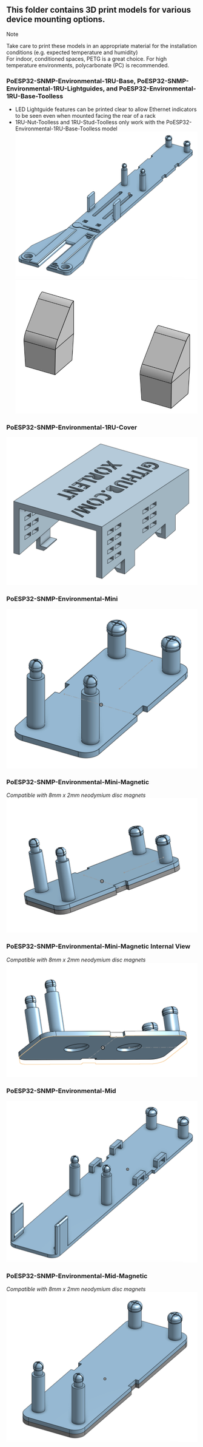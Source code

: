 ## This folder contains 3D print models for various device mounting options.
> [!NOTE]
> Take care to print these models in an appropriate material for the installation conditions (e.g. expected temperature and humidity)  
> For indoor, conditioned spaces, PETG is a great choice.  For high temperature environments, polycarbonate (PC) is recommended.
### PoESP32-SNMP-Environmental-1RU-Base, PoESP32-SNMP-Environmental-1RU-Lightguides, and PoESP32-Environmental-1RU-Base-Toolless
  - LED Lightguide features can be printed clear to allow Ethernet indicators to be seen even when mounted facing the rear of a rack
  - 1RU-Nut-Toolless and 1RU-Stud-Toolless only work with the PoESP32-Environmental-1RU-Base-Toolless model
![PoESP32 1RU Model](https://github.com/Xorlent/PoESP32-SNMP-Environmental-Monitor/blob/main/3Dmodels/PoESP32-Env-1RU-Base.png)
![PoESP32 1RU Model](https://github.com/Xorlent/PoESP32-SNMP-Environmental-Monitor/blob/main/3Dmodels/PoESP32-Env-1RU-LED.png)
### PoESP32-SNMP-Environmental-1RU-Cover
![PoESP32 1RU Cover](https://github.com/Xorlent/PoESP32-SNMP-Environmental-Monitor/blob/main/3Dmodels/PoESP32-Env-1RU-Cover.png)
### PoESP32-SNMP-Environmental-Mini
![PoESP32 Mini Model](https://github.com/Xorlent/PoESP32-SNMP-Environmental-Monitor/blob/main/3Dmodels/PoESP32-Env-Mini.png)
### PoESP32-SNMP-Environmental-Mini-Magnetic
_Compatible with 8mm x 2mm neodymium disc magnets_
![PoESP32 Mini Magnetic Model](https://github.com/Xorlent/PoESP32-SNMP-Environmental-Monitor/blob/main/3Dmodels/PoESP32-Env-Mini-Magnet.png)
### PoESP32-SNMP-Environmental-Mini-Magnetic Internal View
_Compatible with 8mm x 2mm neodymium disc magnets_
![PoESP32 Mini Magnetic Internal View](https://github.com/Xorlent/PoESP32-SNMP-Environmental-Monitor/blob/main/3Dmodels/PoESP32-Env-Mini-Magnet-Core.png)
### PoESP32-SNMP-Environmental-Mid
![PoESP32 Mini Model](https://github.com/Xorlent/PoESP32-SNMP-Environmental-Monitor/blob/main/3Dmodels/PoESP32-Env-Mid.png)
### PoESP32-SNMP-Environmental-Mid-Magnetic
_Compatible with 8mm x 2mm neodymium disc magnets_
![PoESP32 Mini Magnetic Model](https://github.com/Xorlent/PoESP32-SNMP-Environmental-Monitor/blob/main/3Dmodels/PoESP32-Env-Mid-Magnet.png)
